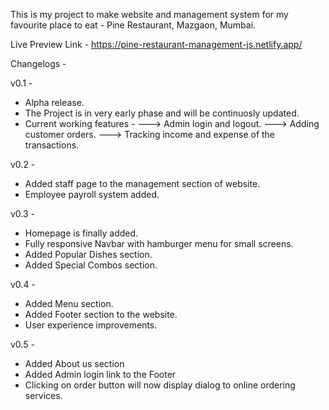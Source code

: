 This is my project to make website and management system for my favourite place to eat - Pine Restaurant, Mazgaon, Mumbai.

Live Preview Link - https://pine-restaurant-management-js.netlify.app/

Changelogs - 

v0.1 -
- Alpha release.
- The Project is in very early phase and will be continuosly updated.
- Current working features -
    ---> Admin login and logout.
    ---> Adding customer orders.
    ---> Tracking income and expense of the transactions.

v0.2 -
- Added staff page to the management section of website.
- Employee payroll system added.

v0.3 -
- Homepage is finally added.
- Fully responsive Navbar with hamburger menu for small screens.
- Added Popular Dishes section.
- Added Special Combos section.

v0.4 -
- Added Menu section.
- Added Footer section to the website.
- User experience improvements.

v0.5 -
- Added About us section
- Added Admin login link to the Footer
- Clicking on order button will now display dialog to online ordering services.
